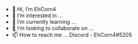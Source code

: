 - 👋 Hi, I’m EhCorn4
- 👀 I’m interested in ...
- 🌱 I’m currently learning ...
- 💞️ I’m looking to collaborate on ...
- 📫 How to reach me ... Discord - EhCorn4#5205

<!---
EhCorn4/EhCorn4 is a ✨ special ✨ repository because its `README.md` (this file) appears on your GitHub profile.
You can click the Preview link to take a look at your changes.
--->
